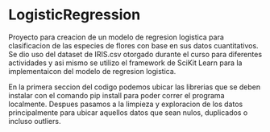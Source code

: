 # LogisticRegression

Proyecto para creacion de un modelo de regresion logistica para clasificacion de las especies de flores con base en sus datos cuantitativos.
Se dio uso del dataset de IRIS.csv otorgado durante el curso para diferentes actividades y asi mismo se utilizo el framework de SciKit Learn para la
implementaicon del modelo de regresion logistica.

En la primera seccion del codigo podemos ubicar las librerias que se deben instalar con el comando pip install para poder correr el programa localmente.
Despues pasamos a la limpieza y exploracion de los datos principalmente para ubicar aquellos datos que sean nulos, duplicados o incluso outliers.
